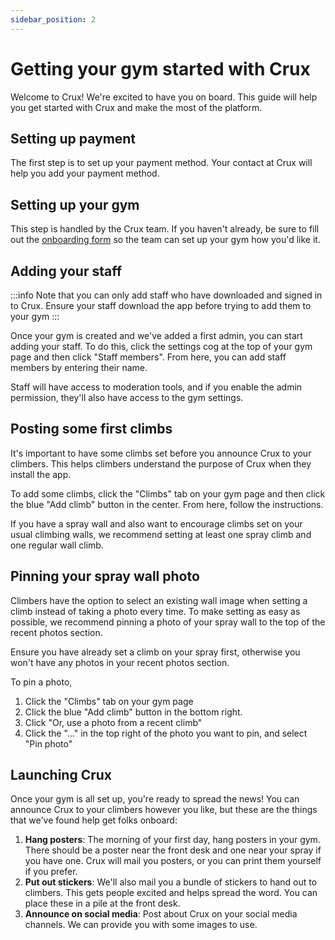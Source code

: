 ```yaml
---
sidebar_position: 2
---
```


# Getting your gym started with Crux

Welcome to Crux! We're excited to have you on board. This guide will help you get started with Crux and make the most of the platform.

## Setting up payment

The first step is to set up your payment method. Your contact at Crux will help you add your payment method.

## Setting up your gym

This step is handled by the Crux team. If you haven't already, be sure to fill out the [onboarding form](https://docs.google.com/forms/d/e/1FAIpQLSfGkpQTSZSxq_EkcjB22kqrXb_3uxENddPGh3s8woO9ytM61g/viewform?usp=sf_link) so the team can set up your gym how you'd like it.

## Adding your staff

:::info
Note that you can only add staff who have downloaded and signed in to Crux. Ensure your staff download the app before trying to add them to your gym
:::

Once your gym is created and we've added a first admin, you can start adding your staff. To do this, click the settings cog at the top of your gym page and then click "Staff members". From here, you can add staff members by entering their name.

Staff will have access to moderation tools, and if you enable the admin permission, they'll also have access to the gym settings.

## Posting some first climbs

It's important to have some climbs set before you announce Crux to your climbers. This helps climbers understand the purpose of Crux when they install the app.

To add some climbs, click the "Climbs" tab on your gym page and then click the blue "Add climb" button in the center. From here, follow the instructions.

If you have a spray wall and also want to encourage climbs set on your usual climbing walls, we recommend setting at least one spray climb and one regular wall climb.

## Pinning your spray wall photo

Climbers have the option to select an existing wall image when setting a climb instead of taking a photo every time. To make setting as easy as possible, we recommend pinning a photo of your spray wall to the top of the recent photos section.

Ensure you have already set a climb on your spray first, otherwise you won't have any photos in your recent photos section.

To pin a photo,

1. Click the "Climbs" tab on your gym page
2. Click the blue "Add climb" button in the bottom right.
3. Click "Or, use a photo from a recent climb"
4. Click the "..." in the top right of the photo you want to pin, and select "Pin photo"

## Launching Crux

Once your gym is all set up, you're ready to spread the news! You can announce Crux to your climbers however you like, but these are the things that we've found help get folks onboard:

1. **Hang posters**: The morning of your first day, hang posters in your gym. There should be a poster near the front desk and one near your spray if you have one. Crux will mail you posters, or you can print them yourself if you prefer.
2. **Put out stickers**: We'll also mail you a bundle of stickers to hand out to climbers. This gets people excited and helps spread the word. You can place these in a pile at the front desk.
3. **Announce on social media**: Post about Crux on your social media channels. We can provide you with some images to use.
